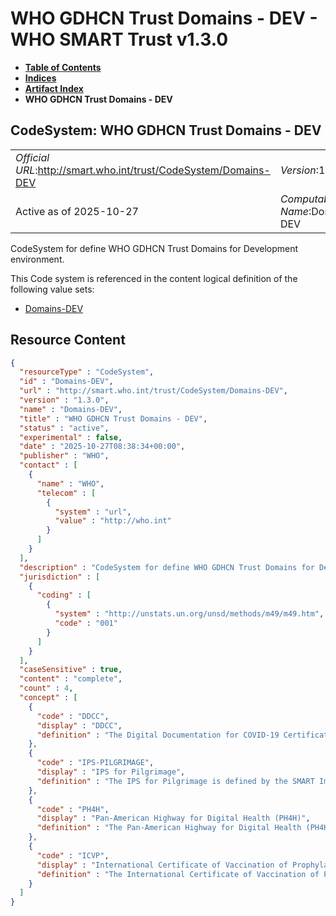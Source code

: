 # WHO GDHCN Trust Domains - DEV - WHO SMART Trust v1.3.0

* [**Table of Contents**](toc.md)
* [**Indices**](indices.md)
* [**Artifact Index**](artifacts.md)
* **WHO GDHCN Trust Domains - DEV**

## CodeSystem: WHO GDHCN Trust Domains - DEV 

| | |
| :--- | :--- |
| *Official URL*:http://smart.who.int/trust/CodeSystem/Domains-DEV | *Version*:1.3.0 |
| Active as of 2025-10-27 | *Computable Name*:Domains-DEV |

 
CodeSystem for define WHO GDHCN Trust Domains for Development environment. 

 This Code system is referenced in the content logical definition of the following value sets: 

* [Domains-DEV](ValueSet-Domains-DEV.md)



## Resource Content

```json
{
  "resourceType" : "CodeSystem",
  "id" : "Domains-DEV",
  "url" : "http://smart.who.int/trust/CodeSystem/Domains-DEV",
  "version" : "1.3.0",
  "name" : "Domains-DEV",
  "title" : "WHO GDHCN Trust Domains - DEV",
  "status" : "active",
  "experimental" : false,
  "date" : "2025-10-27T08:38:34+00:00",
  "publisher" : "WHO",
  "contact" : [
    {
      "name" : "WHO",
      "telecom" : [
        {
          "system" : "url",
          "value" : "http://who.int"
        }
      ]
    }
  ],
  "description" : "CodeSystem for define WHO GDHCN Trust Domains for Development environment.",
  "jurisdiction" : [
    {
      "coding" : [
        {
          "system" : "http://unstats.un.org/unsd/methods/m49/m49.htm",
          "code" : "001"
        }
      ]
    }
  ],
  "caseSensitive" : true,
  "content" : "complete",
  "count" : 4,
  "concept" : [
    {
      "code" : "DDCC",
      "display" : "DDCC",
      "definition" : "The Digital Documentation for COVID-19 Certificates (DDCC) is defined by the SMART Implementation Guide at http://smart.who.int/ddcc"
    },
    {
      "code" : "IPS-PILGRIMAGE",
      "display" : "IPS for Pilgrimage",
      "definition" : "The IPS for Pilgrimage is defined by the SMART Implementation Guide at http://smart.who.int/ips-pilgrimage"
    },
    {
      "code" : "PH4H",
      "display" : "Pan-American Highway for Digital Health (PH4H)",
      "definition" : "The Pan-American Highway for Digital Health (PH4H) is defined by SMART Implementation Guide at https://worldhealthorganization.github.io/smart-ph4h/"
    },
    {
      "code" : "ICVP",
      "display" : "International Certificate of Vaccination of Prophylaxsis (ICVP)",
      "definition" : "The International Certificate of Vaccination of Prophylaxsis (ICVP) is defined by SMART Implementation Guide at https://worldhealthorganization.github.io/smart-icvp/"
    }
  ]
}

```
